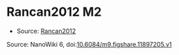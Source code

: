 <a name="material" />

# Rancan2012 M2
<script type="application/ld+json">
  {
    "@context": "https://schema.org/",
    "@type": "ChemicalSubstance",
    "@id": "https://egonw.github.io/nanowiki/nanowiki204.html#material",
    "http://purl.org/dc/terms/conformsTo":
      {
        "@type": "CreativeWork",
        "@id": "https://bioschemas.org/profiles/ChemicalSubstance/0.4-RELEASE/"
      },
    "identfier": "204",
    "name": "Rancan2012 M2",
    "url": "https://egonw.github.io/nanowiki/nanowiki204.html#material",
    "sameAs": "http://127.0.0.1/mediawiki/index.php/Special:URIResolver/Rancan2012_M2"
  }
</script>


* Source: [Rancan2012](Rancan2012.md)


Source: NanoWiki 6, doi:[10.6084/m9.figshare.11897205.v1](https://doi.org/10.6084/m9.figshare.11897205.v1)
